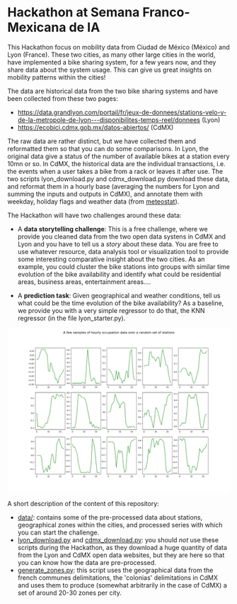 # Hackathon at Semana Franco-Mexicana de IA

This Hackathon focus on mobility data from Ciudad de México (México) and Lyon (France). These two cities, as many other large cities in the world, have implemented a bike sharing system, for a few years now, and they share data about the system usage. This can give us great insights on mobility patterns within the cities!

The data are historical data from the two bike sharing systems and have been collected from these two pages:
* https://data.grandlyon.com/portail/fr/jeux-de-donnees/stations-velo-v-de-la-metropole-de-lyon---disponibilites-temps-reel/donnees (Lyon)
* https://ecobici.cdmx.gob.mx/datos-abiertos/ (CdMX)

The raw data are rather distinct, but we have collected them and reformatted them so that you can do some comparisons. In Lyon, the original data give a status of the number of available bikes at a station every 10mn or so. In CdMX, the historical data are the individual transactions, i.e. the events when a user takes a bike from a rack or leaves it after use. The two scripts lyon_download.py and cdmx_download.py download these data, and reformat them in a hourly base (averaging the numbers for Lyon and summing the inputs and outputs in CdMX), and annotate them with weekday, holiday flags and weather data (from [meteostat](https://dev.meteostat.net/python/#installation)).  

The Hackathon will have two challenges around these data:

* A **data storytelling challenge**: This is a free challenge, where we provide you cleaned data from the two open data systens in CdMX and Lyon and you have to tell us a *story* about these data. You are free to use whatever resource, data analysis tool or visualization tool to provide some interesting comparative insight about the two cities. As an example, you could cluster the bike stations into groups with similar time evolution of the bike availability and identify what could be residential areas, business areas, entertainment areas.... 

* A **prediction task**: Given geographical and weather conditions, tell us what could be the time evolution of the bike availability? As a baseline, we provide you with a very simple regressor to do that, the KNN regressor (in the file lyon_starter.py).

![image](imgs/snapshot.png)

A short description of the content of this repository:

* [data/](https://github.com/jbhayet/semanaia-hackathon/tree/main/data): contains some of the pre-processed data about stations, geographical zones within the cities, and processed series with which you can start the challenge.
* [lyon_download.py](https://github.com/jbhayet/semanaia-hackathon/blob/main/lyon_download.py) and [cdmx_download.py](https://github.com/jbhayet/semanaia-hackathon/blob/main/cdmx_download.py): you should *not* use these scripts during the Hackathon, as they download a huge quantity of data from the Lyon and CdMX open data websites, but they are here so that you can know how the data are pre-processed.
* [generate_zones.py](https://github.com/jbhayet/semanaia-hackathon/blob/main/generate_zones.py): this script uses the geographical data from the french communes delimitations, the 'colonias' delimitations in CdMX and uses them to produce (somewhat arbitrarily in the case of CdMX) a set of around 20-30 zones per city.  
 
